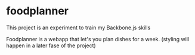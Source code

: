 # foodplanner
This project is an experiment to train my Backbone.js skills

Foodplanner is a webapp that let's you plan dishes for a week.
(styling will happen in a later fase of the project)



